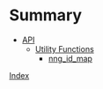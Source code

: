 # Summary

- [API](./api.md)
  - [Utility Functions](./api/util.md)
    - [nng_id_map](./api/util/nng_id_map.md)

[Index](./indexing.md)

